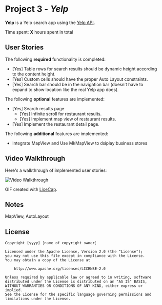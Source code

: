 
# Project 3 - *Yelp*

**Yelp** is a Yelp search app using the [Yelp API](http://www.yelp.com/developers/documentation/v2/search_api).

Time spent: **X** hours spent in total

## User Stories

The following **required** functionality is completed:

- [Yes] Table rows for search results should be dynamic height according to the content height.
- [Yes] Custom cells should have the proper Auto Layout constraints.
- [Yes] Search bar should be in the navigation bar (doesn't have to expand to show location like the real Yelp app does).

The following **optional** features are implemented:

- [Yes] Search results page
   - [Yes] Infinite scroll for restaurant results.
   - [Yes] Implement map view of restaurant results.
- [Yes] Implement the restaurant detail page.

The following **additional** features are implemented:

- Integrate MapView and Use MkMapView to dsiplay business stores



## Video Walkthrough 

Here's a walkthrough of implemented user stories:

<img src='https://github.com/kesongxie/CodePath-Week3-Yelp/blob/master/Yelp/GifDemo/Yelp%20Demo.gif' title='Video Walkthrough' width='' alt='Video Walkthrough' />

GIF created with [LiceCap](http://www.cockos.com/licecap/).

## Notes

MapView, AutoLayout

## License

    Copyright [yyyy] [name of copyright owner]

    Licensed under the Apache License, Version 2.0 (the "License");
    you may not use this file except in compliance with the License.
    You may obtain a copy of the License at

        http://www.apache.org/licenses/LICENSE-2.0

    Unless required by applicable law or agreed to in writing, software
    distributed under the License is distributed on an "AS IS" BASIS,
    WITHOUT WARRANTIES OR CONDITIONS OF ANY KIND, either express or implied.
    See the License for the specific language governing permissions and
    limitations under the License.
